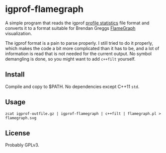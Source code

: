 igprof-flamegraph
=================

A simple program that reads the igprof [profile statistics](http://igprof.org/dump-format.html) file format and converts it to a format suitable for Brendan Greggs [FlameGraph](http://www.brendangregg.com/flamegraphs.html) visualization.

The igprof format is a pain to parse properly. I still tried to do it properly, which makes the code a bit more complicated than it has to be, and a lot of information is read that is not needed for the current output. No symbol demangling is done, so you might want to add `c++filt` yourself.

Install
-------

Compile and copy to $PATH. No dependencies except C++11 `std`.

Usage
-------

    zcat igprof-outfile.gz | igprof-flamegraph | c++filt | flamegraph.pl > flamegraph.svg

License
-------

Probably GPLv3.
